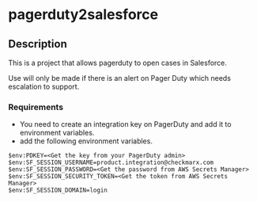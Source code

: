 # pagerduty2salesforce

## Description

This is a project that allows pagerduty to open cases in Salesforce.

Use will only be made if there is an alert on Pager Duty which needs escalation to support.

### Requirements

+ You need to create an integration key on PagerDuty and add it to environment variables. 
+ add the following environment variables.

```
$env:PDKEY=<Get the key from your PagerDuty admin>
$env:SF_SESSION_USERNAME=product.integration@checkmarx.com
$env:SF_SESSION_PASSWORD=<Get the password from AWS Secrets Manager>
$env:SF_SESSION_SECURITY_TOKEN=<Get the token from AWS Secrets Manager>
$env:SF_SESSION_DOMAIN=login
```
